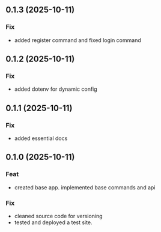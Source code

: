 ## 0.1.3 (2025-10-11)

### Fix

- added register command and fixed login command

## 0.1.2 (2025-10-11)

### Fix

- added dotenv for dynamic config

## 0.1.1 (2025-10-11)

### Fix

- added essential docs

## 0.1.0 (2025-10-11)

### Feat

- created base app. implemented base commands and api

### Fix

- cleaned source code for versioning
- tested and deployed a test site.
